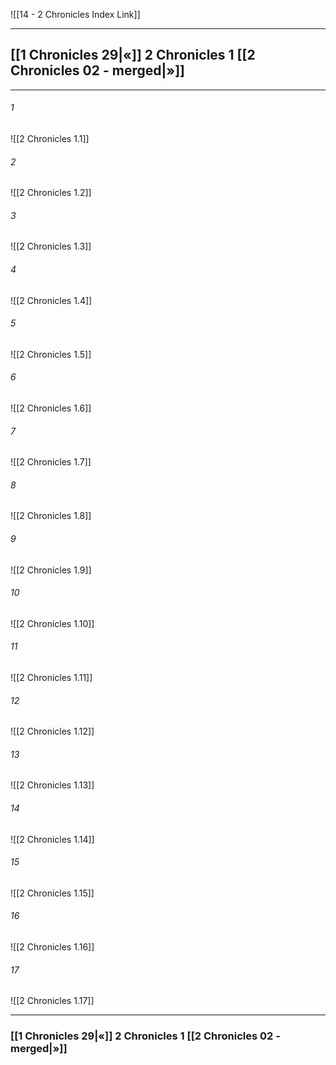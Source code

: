 ![[14 - 2 Chronicles Index Link]]

---
##  [[1 Chronicles 29|«]] 2 Chronicles 1 [[2 Chronicles 02 - merged|»]]

---

###### 1
![[2 Chronicles 1.1]] 

###### 2
![[2 Chronicles 1.2]] 

###### 3
![[2 Chronicles 1.3]] 

###### 4
![[2 Chronicles 1.4]]

###### 5 
![[2 Chronicles 1.5]] 

###### 6
![[2 Chronicles 1.6]] 

###### 7
![[2 Chronicles 1.7]] 

###### 8
![[2 Chronicles 1.8]] 

###### 9
![[2 Chronicles 1.9]] 

###### 10
![[2 Chronicles 1.10]] 

###### 11
![[2 Chronicles 1.11]] 

###### 12
![[2 Chronicles 1.12]]

###### 13
![[2 Chronicles 1.13]] 

###### 14
![[2 Chronicles 1.14]] 

###### 15
![[2 Chronicles 1.15]]

###### 16
![[2 Chronicles 1.16]] 

###### 17
![[2 Chronicles 1.17]]


---
###  [[1 Chronicles 29|«]] 2 Chronicles 1 [[2 Chronicles 02 - merged|»]]
